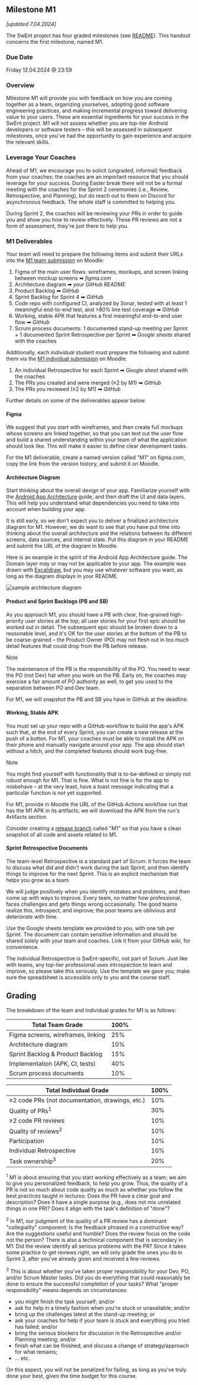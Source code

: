 ## Milestone M1

_[updated 7.04.2024]_

The SwEnt project has four graded milestones (see [README](../README.md#grading)). This handout concerns the first milestone, named M1.

### Due Date

Friday 12.04.2024 @ 23:59

### Overview

Milestone M1 will provide you with feedback on how you are coming together as a team, organizing yourselves, adopting good software engineering practices, and making incremental progress toward delivering value to your users. These are essential ingredients for your success in the SwEnt project. M1 will not assess whether you are top-tier Android developers or software testers &ndash; this will be assessed in subsequent milestones, once you've had the opportunity to gain experience and acquire the relevant skills.

### Leverage Your Coaches

Ahead of M1, we encourage you to solicit (ungraded, informal) feedback from your coaches; the coaches are an important resource that you should leverage for your success. During Easter break there will not be a formal meeting with the coaches for the Sprint 2 ceremonies (i.e., Review, Retrospective, and Planning), but do reach out to them on Discord for asynchronous feedback. The whole staff is committed to helping you.

During Sprint 2, the coaches will be reviewing your PRs  in order to guide you and show you how to review effectively. These PR reviews are not a form of assessment, they're just there to help you.

### M1 Deliverables

Your _team_ will need to prepare the following items and submit their URLs into the [M1 team submission](https://moodle.epfl.ch/mod/quiz/view.php?id=1289972) on Moodle:

1. Figma of the main user flows: wireframes, mockups, and screen linking between mockup screens ➡︎ _figma.com_
2. Architecture diagram ➡︎ _your GitHub README_
3. Product Backlog ➡︎ _GitHub_
4. Sprint Backlog for Sprint 4 ➡︎ _GitHub_
5. Code repo with configured CI, analyzed by Sonar, tested with at least 1 meaningful end-to-end test, and >80% line test coverage ➡︎ _GitHub_
6. Working, stable APK that features a first meaningful end-to-end user flow ➡︎ _GitHub_
7. Scrum process documents: 1 documented stand-up meeting per Sprint + 1 documented Sprint Retrospective per Sprint ➡︎ _Google sheets_ shared with the coaches

Additionally, each _individual_ student must prepare the following and submit them via the [M1 individual submission](https://moodle.epfl.ch/mod/quiz/view.php?id=1289974) on Moodle:

1. An individual Retrospective for each Sprint ➡︎ _Google sheet_ shared with the coaches
2. The PRs you created and were merged (≥2 by M1) ➡︎ _GitHub_
3. The PRs you reviewed (≥2 by M1) ➡︎ _GitHub_

Further details on some of the deliverables appear below.

#### Figma

We suggest that you start with wireframes, and then create full mockups whose screens are linked together, so that you can test out the user flow and build a shared understanding within your team of what the application should look like. This will make it easier to define clear development tasks.

For the M1 deliverable, create a named version called "M1" on figma.com, copy the link from the version history, and submit it on Moodle.

#### Architecture Diagram

Start thinking about the overall design of your app. Familiarize yourself with the [Android App Architecture](https://developer.android.com/topic/architecture/intro) guide, and then draft the UI and data layers. This will help you understand what dependencies you need to take into account when building your app.

It is still early, so we don't expect you to deliver a finalized architecture diagram for M1. However, we do want to see that you have put time into thinking about the overall architecture and the relations between its different screens, data sources, and internal state. Put this diagram in your README and submit the URL of the diagram in Moodle.

Here is an example in the spirit of the Android App Architecture guide. The Domain layer may or may not be applicable to your app. The example was drawn with [Excalidraw](https://excalidraw.com/), but you may use whatever software you want, as long as the diagram displays in your README. 

![sample architecture diagram](../assets/sample-schematic-diagram-features.png)

#### Product and Sprint Backlogs (PB and SB)

As you approach M1, you should have a PB with clear, fine-grained high-priority user stories at the top; all user stories for your first epic should be worked out in detail.  The subsequent epic should be broken down to a reasonable level, and it's OK for the user stories at the bottom of the PB to be coarse-grained &ndash; the Product Owner (PO) may not flesh out in too much detail features that could drop from the PB before release.

> [!NOTE]
> The maintenance of the PB is the responsibility of the PO. You need to wear the PO (not Dev) hat when you work on the PB. Early on, the coaches may exercise a fair amount of PO authority as well, to get you used to the separation between PO and Dev team.

For M1, we will snapshot the PB and SB you have in GitHub at the deadline.

#### Working, Stable APK

You must set up your repo with a GitHub workflow to build the app's APK such that, at the end of every Sprint, you can create a new release at the push of a button. For M1, your coaches must be able to install the APK on their phone and manually navigate around your app. The app should start without a hitch, and the completed features should work bug-free.

> [!NOTE]
> You might find yourself with functionality that is to-be-defined or simply not robust enough for M1. That is fine. What is not fine is for the app to misbehave &ndash; at the very least, have a toast message indicating that a particular function is not yet supported.

For M1, provide in Moodle the URL of the GitHub Actions workflow run that has the M1 APK in its artifacts; we will download the APK from the run's Artifacts section. 

Consider creating a [release branch](https://docs.github.com/en/repositories/releasing-projects-on-github/managing-releases-in-a-repository) called "M1" so that you have a clean snapshot of all code and assets related to M1.

#### Sprint Retrospective Documents

The team-level Retrospective is a standard part of Scrum: It forces the team to discuss what did and didn't work during the last Sprint, and then identify things to improve for the next Sprint. This is an explicit mechanism that helps you grow as a team.

We will judge positively when you identify mistakes and problems, and then come up with ways to improve. Every team, no matter how professional, faces challenges and gets things wrong occasionally.  The good teams realize this, introspect, and improve; the poor teams are oblivious and deteriorate with time.

Use the Google sheets template we provided to you, with one tab per Sprint. The document can contain sensitive information and should be shared solely with your team and coaches. Link it from your GitHub wiki, for convenience.

The individual Retrospective is SwEnt-specific, not part of Scrum. Just like with teams, any top-tier professional uses introspection to learn and improve, so please take this seriously.  Use the template we gave you; make sure the spreadsheet is accessible only to you and the course staff. 

## Grading

The breakdown of the team and individual grades for M1 is as follows:

| **Total Team Grade**                  | **100%** |
|---------------------------------------|----------|
| Figma screens, wireframes, linking    |   25%    |
| Architecture diagram                  |   10%    |
| Sprint Backlog & Product Backlog      |   15%    |
| Implementation (APK, CI, tests)       |   40%    |
| Scrum process documents               |   10%    |

| **Total Individual Grade**            | **100%** |
|---------------------------------------|----------|
| ≥2 code PRs (not documentation, drawings, etc.)   |   10%    |
| Quality of PRs<sup>1</sup>            |   30%    |
| ≥2 code PR reviews                    |   10%    |
| Quality of reviews<sup>2</sup>        |   10%    |
| Participation                         |   10%    |
| Individual Retrospective              |   10%    |
| Task ownership<sup>3</sup>            |   20%    |

<sup>1</sup> M1 is about ensuring that you start working effectively as a team; we aim to give you personalized feedback, to help you grow. Thus, the quality of a PR is not so much about code quality as much as whether you follow the best practices taught in lectures: Does the PR have a clear goal and description? Does it have a single purpose (e.g., does not mix unrelated things in one PR)? Does it align with the task's definition of "done"? 

<sup>2</sup> In M1, our judgment of the quality of a PR review has a dominant "collegiality" component: Is the feedback phrased in a constructive way? Are the suggestions useful and humble? Does the review focus on the code not the person? There is also a technical component that is secondary in M1: Did the review identify all serious problems with the PR? Since it takes some practice to get reviews right, we will only grade the ones you do in Sprint 3, after you've already given and received a few reviews.

<sup>3</sup> This is about whether you've taken proper responsibility for your Dev, PO, and/or Scrum Master tasks.  Did you do everything that could reasonably be done to ensure the successful completion of your tasks? What "proper responsibility" means depends on circumstances:

- you might finish the task yourself; and/or
- ask for help in a timely fashion when you're stuck or unavailable; and/or
- bring up the challenges latest at the stand-up meeting; or
- ask your coaches for help if your team is stuck and everything you tried has failed; and/or
- bring the serious blockers for discussion in the Retrospective and/or Planning meeting; and/or
- finish what can be finished, and discuss a change of strategy/approach for what remains; 
- ... etc.

On this aspect, you will not be penalized for failing, as long as you've truly done your best, given the time budget for this course.
